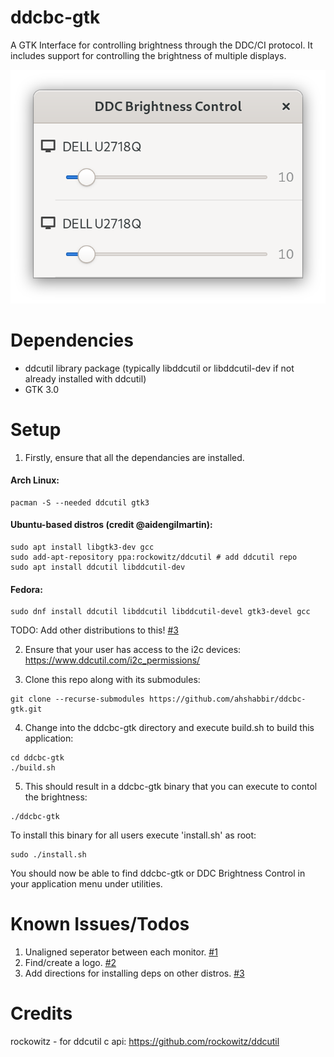 # ddcbc-gtk
A GTK Interface for controlling brightness through the DDC/CI protocol. It includes support for controlling the brightness of multiple displays.

![ddcbc-gtk screenshot](https://raw.githubusercontent.com/ahshabbir/ddcbc-gtk/master/ddcbc-screenshot.png)

# Dependencies
- ddcutil library package (typically libddcutil or libddcutil-dev if not already installed with ddcutil)
- GTK 3.0

# Setup

1. Firstly, ensure that all the dependancies are installed.

#### Arch Linux:
```
pacman -S --needed ddcutil gtk3
```

#### Ubuntu-based distros (credit @aidengilmartin):
```
sudo apt install libgtk3-dev gcc
sudo add-apt-repository ppa:rockowitz/ddcutil # add ddcutil repo
sudo apt install ddcutil libddcutil-dev
```
#### Fedora:
```
sudo dnf install ddcutil libddcutil libddcutil-devel gtk3-devel gcc
```
TODO: Add other distributions to this! [#3](../../issues/3)

2. Ensure that your user has access to the i2c devices:
https://www.ddcutil.com/i2c_permissions/

3. Clone this repo along with its submodules:
```
git clone --recurse-submodules https://github.com/ahshabbir/ddcbc-gtk.git
```

4. Change into the ddcbc-gtk directory and execute build.sh to build this application:
```
cd ddcbc-gtk
./build.sh
```

5. This should result in a ddcbc-gtk binary that you can execute to contol the brightness:
```
./ddcbc-gtk
```

To install this binary for all users execute 'install.sh' as root:
```
sudo ./install.sh
```

You should now be able to find ddcbc-gtk or DDC Brightness Control in your application menu under utilities.

# Known Issues/Todos

1. Unaligned seperator between each monitor. [#1](../../issues/1)
2. Find/create a logo. [#2](../../issues/2)
3. Add directions for installing deps on other distros. [#3](../../issues/3)

# Credits
rockowitz - for ddcutil c api:
https://github.com/rockowitz/ddcutil
